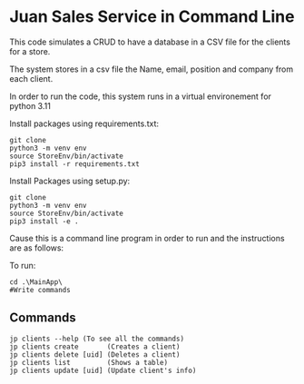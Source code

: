 # Juan Sales Service in Command Line

This code simulates a CRUD to have a database in a CSV file for the clients for a store.

The system stores in a csv file the Name, email, position and company from each client.

In order to run the code, this system runs in a virtual environement for python 3.11

Install packages using requirements.txt:

```
git clone
python3 -m venv env
source StoreEnv/bin/activate
pip3 install -r requirements.txt
```
Install Packages using setup.py:

```
git clone
python3 -m venv env
source StoreEnv/bin/activate
pip3 install -e .
```

Cause this is a command line program in order to run and the instructions are as follows:

To run:
```
cd .\MainApp\
#Write commands
```

## Commands
```
jp clients --help (To see all the commands)
jp clients create       (Creates a client)
jp clients delete [uid] (Deletes a client)
jp clients list         (Shows a table)
jp clients update [uid] (Update client's info)
```